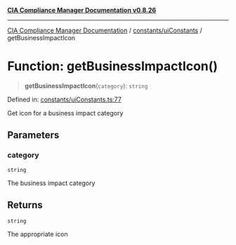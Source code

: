 [**CIA Compliance Manager Documentation v0.8.26**](../../../README.md)

***

[CIA Compliance Manager Documentation](../../../modules.md) / [constants/uiConstants](../README.md) / getBusinessImpactIcon

# Function: getBusinessImpactIcon()

> **getBusinessImpactIcon**(`category`): `string`

Defined in: [constants/uiConstants.ts:77](https://github.com/Hack23/cia-compliance-manager/blob/168f1311621722afef33b264085d8ac99d4a3213/src/constants/uiConstants.ts#L77)

Get icon for a business impact category

## Parameters

### category

`string`

The business impact category

## Returns

`string`

The appropriate icon
